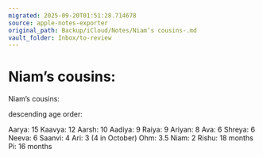 ```yaml
---
migrated: 2025-09-20T01:51:28.714678
source: apple-notes-exporter
original_path: Backup/iCloud/Notes/Niam’s cousins-.md
vault_folder: Inbox/to-review
---
```

# Niam’s cousins:

Niam’s cousins:

descending age order:

Aarya: 15
Kaavya: 12
Aarsh: 10
Aadiya: 9
Raiya: 9
Ariyan: 8 
Ava: 6
Shreya: 6
Neeva: 6
Saanvi: 4
Ari: 3 (4 in October)
Ohm: 3.5
Niam: 2
Rishu: 18 months
Pi: 16 months
